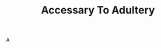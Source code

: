 ---
title: Accessary To Adultery
letter: A
permalink: "/definitions/accessary-to-adultery.html"
body: A
published_at: '2018-07-07'
source: Black's Law Dictionary
layout: post
---
